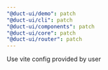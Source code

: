 ```yaml
---
"@duct-ui/demo": patch
"@duct-ui/cli": patch
"@duct-ui/components": patch
"@duct-ui/core": patch
"@duct-ui/router": patch
---
```


Use vite config provided by user
